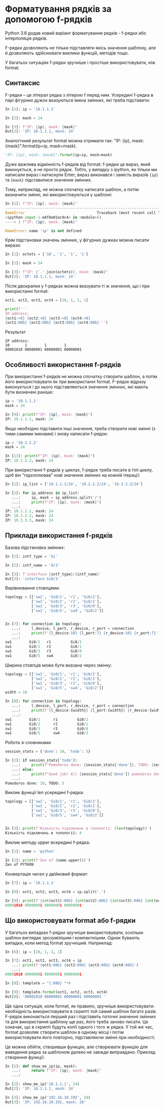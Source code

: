 # Форматування рядків за допомогою f-рядків

Python 3.6 додав новий варіант форматування рядків - f-рядки або інтерполяція рядків. 

F-рядки дозволяють не тільки підставляти якісь значення шаблону, але й
дозволяють здійснювати виклики функцій, методів тощо.

У багатьох ситуаціях f-рядки зручніше і простіше використовувати, ніж format.

## Синтаксис

F-рядки – це літерал рядка з літерою f перед ним. 
Усередині f-рядка в парі фігурних дужок вказуються імена змінних, які треба підставити:

```python
In [1]: ip = '10.1.1.1'

In [2]: mask = 24

In [3]: f"IP: {ip}, mask: {mask}"
Out[3]: 'IP: 10.1.1.1, mask: 24'
```

Аналогічний результат format можна отримати так: "IP: {ip}, mask: {mask}".format(ip=ip, mask=mask).

```python
"IP: {ip}, mask: {mask}".format(ip=ip, mask=mask)
```

Дуже важлива відмінність f-рядків від format: f-рядки це вираз, який
виконується, а не просто рядок. Тобто, у випадку з ipython, як тільки ми
написали вираз і натиснули Enter, вираз виконався і замість виразів `{ip}` та
`{mask}` підставилися значення змінних.

Тому, наприклад, не можна спочатку написати шаблон, а потім визначити змінні,
які використовуються у шаблоні:

```python
In [1]: f"IP: {ip}, mask: {mask}"
---------------------------------------------------------------------------
NameError                                 Traceback (most recent call last)
<ipython-input-1-e6f8e01ac9c4> in <module>()
----> 1 f"IP: {ip}, mask: {mask}"

NameError: name 'ip' is not defined
```

Крім підстановки значень змінних, у фігурних дужках можна писати вирази:

```python
In [1]: octets = ['10', '1', '1', '1']

In [2]: mask = 24

In [3]: f"IP: {'.'.join(octets)}, mask: {mask}"
Out[3]: 'IP: 10.1.1.1, mask: 24'
```

Після двокрапки у f-рядках можна вказувати ті ж значення, що і при використанні format:

```python
oct1, oct2, oct3, oct4 = [10, 1, 1, 1]

print(f'''
IP address:
{oct1:<8} {oct2:<8} {oct3:<8} {oct4:<8}
{oct1:08b} {oct2:08b} {oct3:08b} {oct4:08b}''')
```

Результат
```
IP address:
10       1        1        1
00001010 00000001 00000001 00000001
```

## Особливості використання f-рядків

При використанні f-рядків не можна спочатку створити шаблон, а потім його
використовувати як при використанні format.
F-рядок відразу виконується і до нього підставляються значення змінних, які мають
бути визначені раніше:

```python
ip = '10.1.1.1'
mask = 24

In [9]: print(f"IP: {ip}, mask: {mask}")
IP: 10.1.1.1, mask: 24
```

Якщо необхідно підставити інші значення, треба створити нові змінні (з тими
самими іменами) і знову написати f-рядок:

```python
ip = '10.2.2.2'
mask = 24

In [13]: print(f"IP: {ip}, mask: {mask}")
IP: 10.2.2.2, mask: 24
```


При використанні f-рядків у циклах, f-рядок треба писати в тілі циклу, щоб він
"підхоплював" нові значення змінних на кожній ітерації:

```python
In [1]: ip_list = ['10.1.1.1/24', '10.2.2.2/24', '10.3.3.3/24']

In [2]: for ip_address in ip_list:
   ...:     ip, mask = ip_address.split('/')
   ...:     print(f"IP: {ip}, mask: {mask}")
   ...:
IP: 10.1.1.1, mask: 24
IP: 10.2.2.2, mask: 24
IP: 10.3.3.3, mask: 24
```

## Приклади використання f-рядків

Базова підстановка змінних:

```python
In [1]: intf_type = 'Gi'

In [2]: intf_name = '0/3'

In [3]: f'interface {intf_type}/{intf_name}'
Out[3]: 'interface Gi0/3'
```

Вирівнювання стовпцями:

```python
topology = [['sw1', 'Gi0/1', 'r1', 'Gi0/2'],
            ['sw1', 'Gi0/2', 'r2', 'Gi0/1'],
            ['sw1', 'Gi0/3', 'r3', 'Gi0/0'],
            ['sw1', 'Gi0/5', 'sw4', 'Gi0/2']]


In [7]: for connection in topology:
   ...:     l_device, l_port, r_device, r_port = connection
   ...:     print(f'{l_device:10} {l_port:7} {r_device:10} {r_port:7}')
   ...:
sw1        Gi0/1   r1         Gi0/2
sw1        Gi0/2   r2         Gi0/1
sw1        Gi0/3   r3         Gi0/0
sw1        Gi0/5   sw4        Gi0/2
```

Ширина стовпців може бути вказана через змінну:

```python
topology = [['sw1', 'Gi0/1', 'r1', 'Gi0/2'],
            ['sw1', 'Gi0/2', 'r2', 'Gi0/1'],
            ['sw1', 'Gi0/3', 'r3', 'Gi0/0'],
            ['sw1', 'Gi0/5', 'sw4', 'Gi0/2']]
width = 10

In [8]: for connection in topology:
   ...:     l_device, l_port, r_device, r_port = connection
   ...:     print(f'{l_device:{width}} {l_port:{width}} {r_device:{width}} {r_port:{width}}')
   ...:
sw1        Gi0/1      r1         Gi0/2
sw1        Gi0/2      r2         Gi0/1
sw1        Gi0/3      r3         Gi0/0
sw1        Gi0/5      sw4        Gi0/2
```

Робота зі словниками

```python
session_stats = {'done': 10, 'todo': 5}

In [2]: if session_stats['todo']:
   ...:     print(f"Pomodoros done: {session_stats['done']}, TODO: {session_stats['todo']}")
   ...: else:
   ...:     print(f"Good job! All {session_stats['done']} pomodoros done!")
   ...:
Pomodoros done: 10, TODO: 5
```

Виклик функції len усередині f-рядка:

```python
topology = [['sw1', 'Gi0/1', 'r1', 'Gi0/2'],
            ['sw1', 'Gi0/2', 'r2', 'Gi0/1'],
            ['sw1', 'Gi0/3', 'r3', 'Gi0/0'],
            ['sw1', 'Gi0/5', 'sw4', 'Gi0/2']]


In [3]: print(f'Кількість підключень в топології: {len(topology)}')
Кількість підключень в топології: 4
```

Виклик методу upper всередині f-рядка:

```python
In [1]: name = 'python'

In [2]: print(f'Zen of {name.upper()}')
Zen of PYTHON
```

Конвертація чисел у двійковий формат:

```python
In [7]: ip = '10.1.1.1'

In [8]: oct1, oct2, oct3, oct4 = ip.split('.')

In [9]: print(f'{int(oct1):08b} {int(oct2):08b} {int(oct3):08b} {int(oct4):08b}')
00001010 00000001 00000001 00000001
```

## Що використовувати format або f-рядки

У багатьох випадках f-рядки зручніше використовувати, оскільки шаблон виглядає
зрозумілішим і компактнішим. Однак бувають випадки, коли метод format
зручніший. Наприклад:

```python
In [6]: ip = [10, 1, 1, 1]

In [7]: oct1, oct2, oct3, oct4 = ip
   ...: print(f'{oct1:08b} {oct2:08b} {oct3:08b} {oct4:08b}')
   ...:
00001010 00000001 00000001 00000001

In [8]: template = "{:08b} "*4

In [9]: template.format(oct1, oct2, oct3, oct4)
Out[9]: '00001010 00000001 00000001 00000001 '
```

Ще одна ситуація, коли format, як правило, зручніше використовувати:
необхідність використовувати в скрипті той самий шаблон багато разів. F-рядок
виконається перший раз і підставить поточні значення змінних та для використання
шаблону ще раз, його треба заново писати. Це означає, що в скрипті будуть копії
одного і того ж рядка. У той же час, format дозволяє створити шаблон в одному
місці і потім використовувати його повторно, підставляючи змінні при
необхідності.

Це можна обійти, створивши функцію, але створювати функцію для виведення рядка
за шаблоном далеко не завжди виправдано. Приклад створення функції:

```python
In [1]: def show_me_ip(ip, mask):
   ...:     return f"IP: {ip}, mask: {mask}"
   ...:

In [2]: show_me_ip('10.1.1.1', 24)
Out[2]: 'IP: 10.1.1.1, mask: 24'

In [3]: show_me_ip('192.16.10.192', 28)
Out[3]: 'IP: 192.16.10.192, mask: 28'
```
